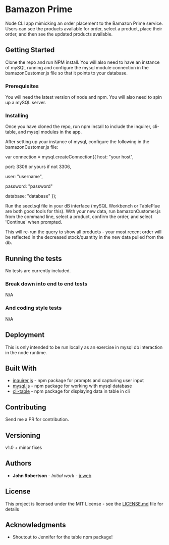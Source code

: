 # Bamazon Prime

Node CLI app mimicking an order placement to the Bamazon Prime service.  Users can see the products available for order, select a product, place their order, and then see the updated products available.  

## Getting Started

Clone the repo and run NPM install.  You will also need to have an instance of mySQL running and configure the mysql module connection in the bamazonCustomer.js file so that it points to your database.

### Prerequisites

You will need the latest version of node and npm.  You will also need to spin up a mySQL server.


### Installing

Once you have cloned the repo, run npm install to include the inquirer, cli-table, and mysql modules in the app.

After setting up your instance of mysql, configure the following in the bamazonCustomer.js file:

var connection = mysql.createConnection({
  host: "your host",

  port: 3306 or yours if not 3306,

  user: "username",

  password: "password"

  database: "database"
});

Run the seed.sql file in your dB interface (mySQL Workbench or TablePlue are both good tools for this).  With your new data, run bamazonCustomer.js from the command line, select a product, confirm the order, and select 'Continue' when prompted.

This will re-run the query to show all products - your most recent order will be reflected in the decreased stock/quantity in the new data pulled from the db.

## Running the tests

No tests are currently included.  

### Break down into end to end tests

N/A

### And coding style tests

N/A

## Deployment

This is only intended to be run locally as an exercise in mysql db interaction in the node runtime.

## Built With

* [inquirer.js](https://www.npmjs.com/package/inquirer) - npm package for prompts and capturing user input
* [mysql.js](https://www.npmjs.com/package/mysql) - npm package for working with mysql database
* [cli-table](https://www.npmjs.com/package/cli-table) - npm package for displaying data in table in cli

## Contributing

Send me a PR for contribution.

## Versioning

v1.0 + minor fixes  

## Authors

* **John Robertson** - *Initial work* - [jr.web](https://jrobs87.github.io/portfolio-v3.0/#home)

## License

This project is licensed under the MIT License - see the [LICENSE.md](LICENSE.md) file for details

## Acknowledgments

* Shoutout to Jennifer for the table npm package!

